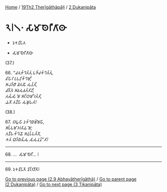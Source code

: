 
[Home](/) / [19Th2 Therīgāthāpāḷi](...md) / [2 Dukanipāta](../19Th2/2.md)

# 𑁨𑁇𑁧𑁦 𑀲𑀸𑀫𑀸𑀣𑁂𑀭𑀻𑀕𑀸𑀣𑀸

* 𑀤𑀼𑀓𑀦𑀺𑀧𑀸𑀢

* 𑀲𑀸𑀫𑀸𑀣𑁂𑀭𑀻𑀕𑀸𑀣𑀸

(37.)

66\. _“𑀘𑀢𑀼𑀓𑁆𑀔𑀢𑁆𑀢𑀼𑀁 𑀧𑀜𑁆𑀘𑀓𑁆𑀔𑀢𑁆𑀢𑀼𑀁,_  
_𑀯𑀺𑀳𑀸𑀭𑀸 𑀉𑀧𑀦𑀺𑀓𑁆𑀔𑀫𑀺𑀁;_  
_𑀅𑀮𑀤𑁆𑀥𑀸 𑀘𑁂𑀢𑀲𑁄 𑀲𑀦𑁆𑀢𑀺𑀁,_  
_𑀘𑀺𑀢𑁆𑀢𑁂 𑀅𑀯𑀲𑀯𑀢𑁆𑀢𑀺𑀦𑀻;_  
_𑀢𑀲𑁆𑀲𑀸 𑀫𑁂 𑀅𑀝𑁆𑀞𑀫𑀻 𑀭𑀢𑁆𑀢𑀺,_  
_𑀬𑀢𑁄 𑀢𑀡𑁆𑀳𑀸 𑀲𑀫𑀽𑀳𑀢𑀸𑁇_  


(38.)

67\. _𑀩𑀳𑀽𑀳𑀺 𑀤𑀼𑀓𑁆𑀔𑀥𑀫𑁆𑀫𑁂𑀳𑀺,_  
_𑀅𑀧𑁆𑀧𑀫𑀸𑀤𑀭𑀢𑀸𑀬 𑀫𑁂;_  
_𑀢𑀡𑁆𑀳𑀓𑁆𑀔𑀬𑁄 𑀅𑀦𑀼𑀧𑁆𑀧𑀢𑁆𑀢𑁄,_  
_𑀓𑀢𑀁 𑀩𑀼𑀤𑁆𑀥𑀲𑁆𑀲 𑀲𑀸𑀲𑀦𑀦𑁆”𑀢𑀺𑁇_  


---

68\. …  𑀲𑀸𑀫𑀸 𑀣𑁂𑀭𑀻… 𑁇



---

69\. 𑀤𑀼𑀓𑀦𑀺𑀧𑀸𑀢𑁄 𑀦𑀺𑀝𑁆𑀞𑀺𑀢𑁄𑁇



[Go to previous page (2.9 Abhayātherīgāthā)](2.9.md) / [Go to parent page (2 Dukanipāta)](../19Th2/2.md) / [Go to next page (3 Tikanipāta)](../3.md)


